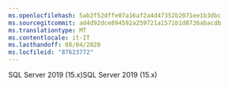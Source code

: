 ```yaml
---
ms.openlocfilehash: 5ab2f52dffe07a16af2a4d47352b2071ee1b3dbc
ms.sourcegitcommit: ad4d92dce894592a259721a1571b1d8736abacdb
ms.translationtype: MT
ms.contentlocale: it-IT
ms.lasthandoff: 08/04/2020
ms.locfileid: "87623772"
---
```

 <span data-ttu-id="ea837-101">SQL Server 2019 (15.x)</span><span class="sxs-lookup"><span data-stu-id="ea837-101">SQL Server 2019 (15.x)</span></span> 
